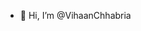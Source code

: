- 👋 Hi, I’m @VihaanChhabria

<!---
VihaanChhabria/VihaanChhabria is a ✨ special ✨ repository because its `README.md` (this file) appears on your GitHub profile.
You can click the Preview link to take a look at your changes.
--->
